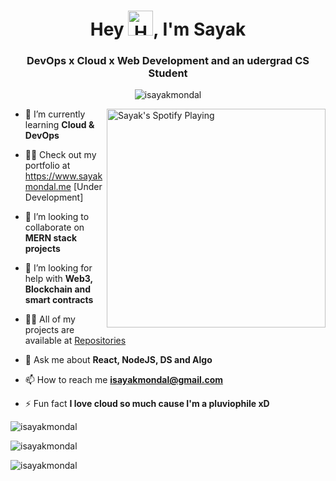 <h1 align="center">Hey <img src="https://user-images.githubusercontent.com/1303154/88677602-1635ba80-d120-11ea-84d8-d263ba5fc3c0.gif" width="40px" height="40px" alt="Hey">, I'm Sayak</h1>
<h3 align="center"> DevOps x Cloud x Web Development and an udergrad CS Student</h3>

<p align="center"> <img src="https://komarev.com/ghpvc/?username=isayakmondal&label=Profile%20views&color=0e75b6&style=flat" alt="isayakmondal" /> </p>


[<img align="right" src="https://spotify-now-playing-peach.vercel.app/api/spotify" alt="Sayak's Spotify Playing" width="350" />](https://open.spotify.com/user/se9pgeq8mluf3p4lle00isxir?si=f93bfce325b742bd)


<!-- <img align="right" alt="Coding" width="400" src="https://cdn.dribbble.com/users/416610/screenshots/4801105/media/be031f8d02ca8cc404d44be54ee2c493.gif"> -->

- 🌱 I’m currently learning **Cloud & DevOps**

- 👨‍💻 Check out my portfolio at https://www.sayakmondal.me [Under Development]

- 👯 I’m looking to collaborate on **MERN stack projects**

- 🤝 I’m looking for help with **Web3, Blockchain and smart contracts**

- 👨‍💻 All of my projects are available at [Repositories](https://github.com/isayakmondal?tab=repositories)

- 💬 Ask me about **React, NodeJS, DS and Algo**

- 📫 How to reach me **isayakmondal@gmail.com**

- ⚡ Fun fact **I love cloud so much cause I'm a pluviophile xD**


<!-- <h3 align="left">Connect with me:</h3>
<p align="left">
<a href="https://dev.to/isayakmondal" target="blank"><img align="center" src="https://raw.githubusercontent.com/rahuldkjain/github-profile-readme-generator/master/src/images/icons/Social/devto.svg" alt="isayakmondal" height="30" width="40" /></a>
<a href="https://twitter.com/sayak__mondal" target="blank"><img align="center" src="https://raw.githubusercontent.com/rahuldkjain/github-profile-readme-generator/master/src/images/icons/Social/twitter.svg" alt="sayak__mondal" height="30" width="40" /></a>
<a href="https://linkedin.com/in/sayakmondalofficial" target="blank"><img align="center" src="https://raw.githubusercontent.com/rahuldkjain/github-profile-readme-generator/master/src/images/icons/Social/linked-in-alt.svg" alt="isayakmondal" height="30" width="40" /></a>
</p>

<h3 align="left">Languages and Tools:</h3>
<p align="left"> <a href="https://getbootstrap.com" target="_blank" rel="noreferrer"> <img src="https://raw.githubusercontent.com/devicons/devicon/master/icons/bootstrap/bootstrap-plain-wordmark.svg" alt="bootstrap" width="40" height="40"/> </a> <a href="https://www.cprogramming.com/" target="_blank" rel="noreferrer"> <img src="https://raw.githubusercontent.com/devicons/devicon/master/icons/c/c-original.svg" alt="c" width="40" height="40"/> </a> <a href="https://www.w3schools.com/cpp/" target="_blank" rel="noreferrer"> <img src="https://raw.githubusercontent.com/devicons/devicon/master/icons/cplusplus/cplusplus-original.svg" alt="cplusplus" width="40" height="40"/> </a> <a href="https://www.w3schools.com/css/" target="_blank" rel="noreferrer"> <img src="https://raw.githubusercontent.com/devicons/devicon/master/icons/css3/css3-original-wordmark.svg" alt="css3" width="40" height="40"/> </a>  </a> <a href="https://firebase.google.com/" target="_blank" rel="noreferrer"> <img src="https://www.vectorlogo.zone/logos/firebase/firebase-icon.svg" alt="firebase" width="40" height="40"/> </a> <a href="https://cloud.google.com" target="_blank" rel="noreferrer"> <img src="https://www.vectorlogo.zone/logos/google_cloud/google_cloud-icon.svg" alt="gcp" width="40" height="40"/> </a> <a href="https://git-scm.com/" target="_blank" rel="noreferrer"> <img src="https://www.vectorlogo.zone/logos/git-scm/git-scm-icon.svg" alt="git" width="40" height="40"/> </a> <a href="https://www.w3.org/html/" target="_blank" rel="noreferrer"> <img src="https://raw.githubusercontent.com/devicons/devicon/master/icons/html5/html5-original-wordmark.svg" alt="html5" width="40" height="40"/> </a> <a href="https://www.java.com" target="_blank" rel="noreferrer"> <img src="https://raw.githubusercontent.com/devicons/devicon/master/icons/java/java-original.svg" alt="java" width="40" height="40"/> </a> <a href="https://developer.mozilla.org/en-US/docs/Web/JavaScript" target="_blank" rel="noreferrer"> <img src="https://raw.githubusercontent.com/devicons/devicon/master/icons/javascript/javascript-original.svg" alt="javascript" width="40" height="40"/> </a> <a href="https://www.linux.org/" target="_blank" rel="noreferrer"> <img src="https://raw.githubusercontent.com/devicons/devicon/master/icons/linux/linux-original.svg" alt="linux" width="40" height="40"/> </a> <a href="https://www.mongodb.com/" target="_blank" rel="noreferrer"> <img src="https://raw.githubusercontent.com/devicons/devicon/master/icons/mongodb/mongodb-original-wordmark.svg" alt="mongodb" width="40" height="40"/> </a> <a href="https://www.mysql.com/" target="_blank" rel="noreferrer"> <img src="https://raw.githubusercontent.com/devicons/devicon/master/icons/mysql/mysql-original-wordmark.svg" alt="mysql" width="40" height="40"/> </a> </a> <a href="https://nodejs.org" target="_blank" rel="noreferrer"> <img src="https://raw.githubusercontent.com/devicons/devicon/master/icons/nodejs/nodejs-original-wordmark.svg" alt="nodejs" width="40" height="40"/> </a> <a href="https://www.oracle.com/" target="_blank" rel="noreferrer"> <img src="https://raw.githubusercontent.com/devicons/devicon/master/icons/oracle/oracle-original.svg" alt="oracle" width="40" height="40"/> </a> <a href="https://www.photoshop.com/en" target="_blank" rel="noreferrer"> <img src="https://raw.githubusercontent.com/devicons/devicon/master/icons/photoshop/photoshop-line.svg" alt="photoshop" width="40" height="40"/> </a> <a href="https://postman.com" target="_blank" rel="noreferrer"> <img src="https://www.vectorlogo.zone/logos/getpostman/getpostman-icon.svg" alt="postman" width="40" height="40"/> </a> <a href="https://www.python.org" target="_blank" rel="noreferrer"> <img src="https://raw.githubusercontent.com/devicons/devicon/master/icons/python/python-original.svg" alt="python" width="40" height="40"/> </a> <a href="https://reactjs.org/" target="_blank" rel="noreferrer"> <img src="https://raw.githubusercontent.com/devicons/devicon/master/icons/react/react-original-wordmark.svg" alt="react" width="40" height="40"/> </a> <a href="https://redux.js.org" target="_blank" rel="noreferrer"> <img src="https://raw.githubusercontent.com/devicons/devicon/master/icons/redux/redux-original.svg" alt="redux" width="40" height="40"/> </a> <a href="https://sass-lang.com" target="_blank" rel="noreferrer"> <img src="https://raw.githubusercontent.com/devicons/devicon/master/icons/sass/sass-original.svg" alt="sass" width="40" height="40"/> </a> <a href="https://tailwindcss.com/" target="_blank" rel="noreferrer"> <img src="https://www.vectorlogo.zone/logos/tailwindcss/tailwindcss-icon.svg" alt="tailwind" width="40" height="40"/> </a> <a href="https://webpack.js.org" target="_blank" rel="noreferrer"> <img src="https://raw.githubusercontent.com/devicons/devicon/d00d0969292a6569d45b06d3f350f463a0107b0d/icons/webpack/webpack-original-wordmark.svg" alt="webpack" width="40" height="40"/> </a> <a href="https://expressjs.com" target="_blank" rel="noreferrer"> <img src="https://raw.githubusercontent.com/devicons/devicon/master/icons/express/express-original-wordmark.svg" alt="express" width="40" height="40"/> <a href="https://nextjs.org/" target="_blank" rel="noreferrer"> <img src="https://cdn.worldvectorlogo.com/logos/nextjs-2.svg" alt="nextjs" width="40" height="40"/> </p> -->

<p><img align="center" src="https://github-readme-stats.vercel.app/api/top-langs?username=isayakmondal&size_weight=0.2&count_weight=0.2&show_icons=true&locale=en&layout=compact&theme=dark&langs_count=10&hide=css,html,scss,ejs" alt="isayakmondal" /></p>

<p><img align="center" src="https://github-readme-stats.vercel.app/api?username=isayakmondal&show_icons=true&locale=en&theme=dark&count_private=true" alt="isayakmondal" /></p>

<p><img align="center" src="https://github-readme-streak-stats.herokuapp.com/?user=isayakmondal&theme=dark" alt="isayakmondal" /></p>

<!-- <p align="left"> <a href="https://github.com/ryo-ma/github-profile-trophy"><img src="https://github-profile-trophy.vercel.app/?username=isayakmondal&theme=onedark" alt="isayakmondal" /></a> </p> -->



<!---
isayakmondal/isayakmondal is a ✨ special ✨ repository because its `README.md` (this file) appears on your GitHub profile.
You can click the Preview link to take a look at your changes.
--->
